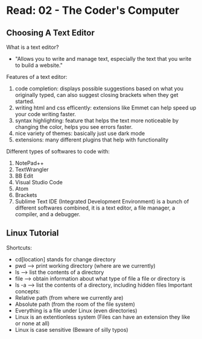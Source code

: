 # Read: 02 - The Coder's Computer

## Choosing A Text Editor

What is a text editor?

- "Allows you to write and manage text, especially the text that you write to build a website."

Features of a text editor:

1. code completion: displays possible suggestions based on what you originally typed, can also suggest closing brackets when they get started.
2. writing html and css efficently: extensions like Emmet can help speed up your code writing faster.
3. syntax highlighting: feature that helps the text more noticeable by changing the color, helps you see errors faster.
4. nice variety of themes: basically just use dark mode
5. extensions: many different plugins that help with functionality

Different types of softwares to code with:

1. NotePad++
2. TextWrangler
3. BB Edit
4. Visual Studio Code
5. Atom
6. Brackets
7. Sublime Text
IDE (Integrated Development Environment) is a bunch of different softwares combined, it is a text editor, a file manager, a compiler, and a debugger.

## Linux Tutorial

Shortcuts:

- cd[location] stands for change directory
- pwd --> print working directory (where are we currently)
- ls --> list the contents of a directory
- file --> obtain information about what type of file a file or directory is
- ls -a --> list the contents of a directory, including hidden files
Important concepts: 
- Relative path (from where we currently are) 
- Absolute path (from the room of the file system) 
- Everything is a file under Linux (even directories) 
- Linux is an extentionless system (Files can have an extension they like or none at all) 
- Linux is case sensitive (Beware of silly typos)
